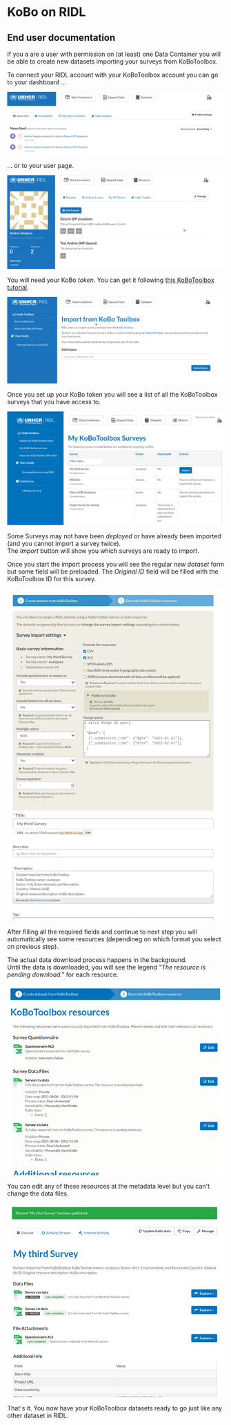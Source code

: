 # KoBo on RIDL

## End user documentation

If you a are a user with permission on (at least) one Data Container you
will be able to create new datasets importing your surveys from KoBoToolbox.  

To connect your RIDL account with your KoBoToolbox account you can go to your dashboard ...  

![kobo at dashboard](imgs/kobo-at-dashboard.png)

 ... or to your user page.  

![kobo at user page](imgs/kobo-at-user.png)

You will need your KoBo _token_. You can get it
following [this KoBoToolbox tutorial](https://support.kobotoolbox.org/api.html).  

![kobo set up token](imgs/kobo-set-up-token.png)

Once you set up your KoBo token you will see a list of all
the KoBoToolbox surveys that you have access to.  

![kobo surveys](imgs/kobo-surveys.png)

Some Surveys may not have been _deployed_ or have already been
imported (and you cannot import a survey twice).  
The _Import_ button will show you which surveys are ready to import.  

Once you start the import process you will see the regular _new dataset_ form
but some field will be preloaded. The _Original ID_ field will be filled with
the KoBoToolbox ID for this survey.  

![kobo import form](imgs/kobo-import-form.png)

After filling all the required fields and continue to next step you will
automatically see some resources (dependineg on which format you select on previous step).  

The actual data download process happens in the background.  
Until the data is downloaded, you will see the legend _"The resource is pending download."_
for each resource.  

![kobo import step 1](imgs/kobo-import-step1.png)

You can edit any of these resources at the metadata level but you can't change
the data files.  

![kobo finished](imgs/kobo-finished.png)

That's it. You now have your KoBoToolbox datasets ready to go just like any other dataset in RIDL.  
